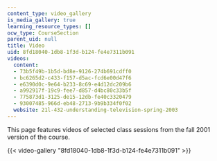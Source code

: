 ```yaml
---
content_type: video_gallery
is_media_gallery: true
learning_resource_types: []
ocw_type: CourseSection
parent_uid: null
title: Video
uid: 8fd18040-1db8-1f3d-b124-fe4e7311b091
videos:
  content:
  - 73b5f49b-1b5d-bd8e-9126-274b691cdff0
  - bc6265d2-c433-f157-d5ac-fcd6e00d47f6
  - e6390d0c-9e64-b233-8c69-e4d12dc209b6
  - a992917f-19c9-fee7-d857-d4bc80c33b5f
  - 775873d1-3125-de15-12db-fe40c3320479
  - 93007485-966d-eb48-2713-9b9b334f0f02
  website: 21l-432-understanding-television-spring-2003
---
```


This page features videos of selected class sessions from the fall 2001 version of the course.

{{< video-gallery "8fd18040-1db8-1f3d-b124-fe4e7311b091" >}}


